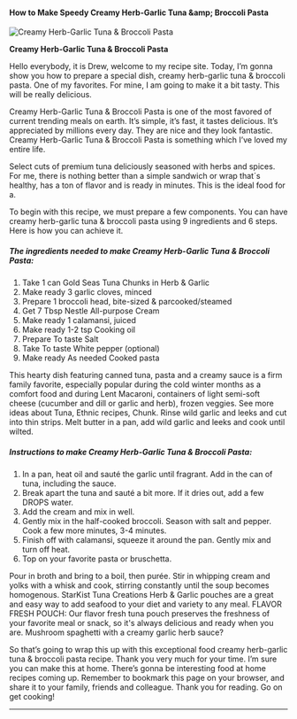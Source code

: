            

#### How to Make Speedy Creamy Herb-Garlic Tuna &amp;amp; Broccoli Pasta

![Creamy Herb-Garlic Tuna &amp; Broccoli Pasta](https://img-global.cpcdn.com/recipes/3db14bd1da7a05b2/751x532cq70/creamy-herb-garlic-tuna-broccoli-pasta-recipe-main-photo.jpg)

**Creamy Herb-Garlic Tuna &amp; Broccoli Pasta**

Hello everybody, it is Drew, welcome to my recipe site. Today, I’m gonna show you how to prepare a special dish, creamy herb-garlic tuna & broccoli pasta. One of my favorites. For mine, I am going to make it a bit tasty. This will be really delicious.

Creamy Herb-Garlic Tuna & Broccoli Pasta is one of the most favored of current trending meals on earth. It’s simple, it’s fast, it tastes delicious. It’s appreciated by millions every day. They are nice and they look fantastic. Creamy Herb-Garlic Tuna & Broccoli Pasta is something which I’ve loved my entire life.

Select cuts of premium tuna deliciously seasoned with herbs and spices. For me, there is nothing better than a simple sandwich or wrap that´s healthy, has a ton of flavor and is ready in minutes. This is the ideal food for a.

To begin with this recipe, we must prepare a few components. You can have creamy herb-garlic tuna & broccoli pasta using 9 ingredients and 6 steps. Here is how you can achieve it.

##### The ingredients needed to make Creamy Herb-Garlic Tuna & Broccoli Pasta:

1.  Take 1 can Gold Seas Tuna Chunks in Herb & Garlic
2.  Make ready 3 garlic cloves, minced
3.  Prepare 1 broccoli head, bite-sized & parcooked/steamed
4.  Get 7 Tbsp Nestle All-purpose Cream
5.  Make ready 1 calamansi, juiced
6.  Make ready 1-2 tsp Cooking oil
7.  Prepare To taste Salt
8.  Take To taste White pepper (optional)
9.  Make ready As needed Cooked pasta

This hearty dish featuring canned tuna, pasta and a creamy sauce is a firm family favorite, especially popular during the cold winter months as a comfort food and during Lent Macaroni, containers of light semi-soft cheese (cucumber and dill or garlic and herb), frozen veggies. See more ideas about Tuna, Ethnic recipes, Chunk. Rinse wild garlic and leeks and cut into thin strips. Melt butter in a pan, add wild garlic and leeks and cook until wilted.

##### Instructions to make Creamy Herb-Garlic Tuna & Broccoli Pasta:

1.  In a pan, heat oil and sauté the garlic until fragrant. Add in the can of tuna, including the sauce.
2.  Break apart the tuna and sauté a bit more. If it dries out, add a few DROPS water.
3.  Add the cream and mix in well.
4.  Gently mix in the half-cooked broccoli. Season with salt and pepper. Cook a few more minutes, 3-4 minutes.
5.  Finish off with calamansi, squeeze it around the pan. Gently mix and turn off heat.
6.  Top on your favorite pasta or bruschetta.

Pour in broth and bring to a boil, then purée. Stir in whipping cream and yolks with a whisk and cook, stirring constantly until the soup becomes homogenous. StarKist Tuna Creations Herb & Garlic pouches are a great and easy way to add seafood to your diet and variety to any meal. FLAVOR FRESH POUCH: Our flavor fresh tuna pouch preserves the freshness of your favorite meal or snack, so it's always delicious and ready when you are. Mushroom spaghetti with a creamy garlic herb sauce?

So that’s going to wrap this up with this exceptional food creamy herb-garlic tuna & broccoli pasta recipe. Thank you very much for your time. I’m sure you can make this at home. There’s gonna be interesting food at home recipes coming up. Remember to bookmark this page on your browser, and share it to your family, friends and colleague. Thank you for reading. Go on get cooking!

* * *